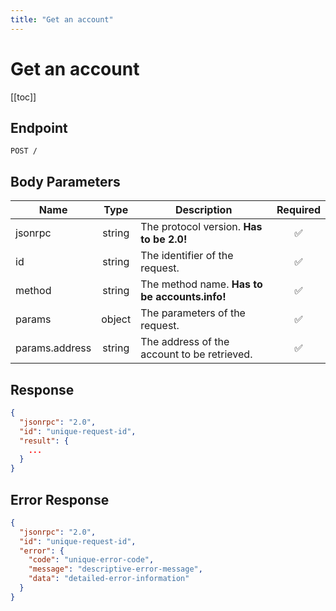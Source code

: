 ```yaml
---
title: "Get an account"
---
```


# Get an account

[[toc]]

## Endpoint

```
POST /
```

## Body Parameters

| Name           | Type   | Description                                   | Required           |
|----------------|:------:|-----------------------------------------------|:------------------:|
| jsonrpc        | string | The protocol version. **Has to be 2.0!**      | :white_check_mark: |
| id             | string | The identifier of the request.                | :white_check_mark: |
| method         | string | The method name. **Has to be accounts.info!** | :white_check_mark: |
| params         | object | The parameters of the request.                | :white_check_mark: |
| params.address | string | The address of the account to be retrieved.   | :white_check_mark: |

## Response

```json
{
  "jsonrpc": "2.0",
  "id": "unique-request-id",
  "result": {
    ...
  }
}
```

## Error Response

```json
{
  "jsonrpc": "2.0",
  "id": "unique-request-id",
  "error": {
    "code": "unique-error-code",
    "message": "descriptive-error-message",
    "data": "detailed-error-information"
  }
}
```
